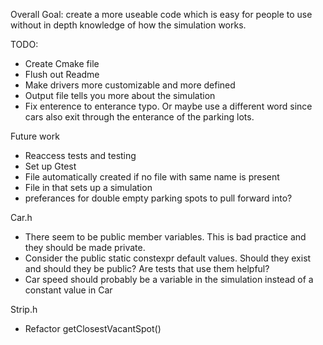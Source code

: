 Overall Goal: create a more useable code which is easy for people to use without in depth knowledge of how the simulation works.

TODO:
- Create Cmake file
- Flush out Readme
- Make drivers more customizable and more defined
- Output file tells you more about the simulation
- Fix enterence to enterance typo. Or maybe use a different word since cars also exit through the enterance of the parking lots.




Future work
- Reaccess tests and testing
- Set up Gtest
- File automatically created if no file with same name is present
- File in that sets up a simulation
- preferances for double empty parking spots to pull forward into?


Car.h
- There seem to be public member variables. This is bad practice and they should be made private.
- Consider the public static constexpr default values. Should they exist and should they be public? Are tests that use them helpful?
- Car speed should probably be a variable in the simulation instead of a constant value in Car

Strip.h
- Refactor getClosestVacantSpot()